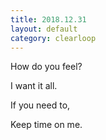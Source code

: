 ```yaml
---
title: 2018.12.31
layout: default
category: clearloop
---
```


How do you feel? 

I want it all.

If you need to,

Keep time on me.
